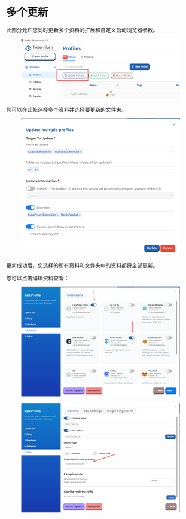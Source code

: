 # 多个更新

此部分允许您同时更新多个资料的扩展和自定义启动浏览器参数。

<figure><img src="../../.gitbook/assets/image (3) (1) (1) (1) (1) (1).png" alt=""><figcaption></figcaption></figure>

您可以在此处选择多个资料并选择要更新的文件夹。&#x20;

<figure><img src="../../.gitbook/assets/image (5) (1) (1) (1) (1) (1).png" alt=""><figcaption></figcaption></figure>

更新成功后，您选择的所有资料和文件夹中的资料都将全部更新。

您可以点击编辑资料查看：

<figure><img src="../../.gitbook/assets/image (6) (1) (1) (1) (1).png" alt=""><figcaption></figcaption></figure>

<figure><img src="../../.gitbook/assets/image (7) (1) (1) (1) (1).png" alt=""><figcaption></figcaption></figure>

